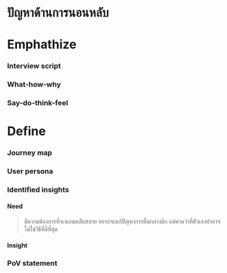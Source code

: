 # ปัญหาด้านการนอนหลับ
# Emphathize
### Interview script
### What-how-why
### Say-do-think-feel
# Define
### Journey map
### User persona
### Identified insights
#### Need
> มีความต้องการที่จะนอนหลับสบาย อยากจะแก้ปัญหาการตื่นกลางดึก แต่คาดว่าที่ตัวเองทำอาจไม่ใช่วิธีที่ดีที่สุด
#### Insight
>
### PoV statement
